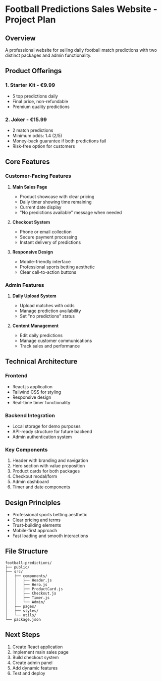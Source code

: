 # Football Predictions Sales Website - Project Plan

## Overview
A professional website for selling daily football match predictions with two distinct packages and admin functionality.

## Product Offerings

### 1. Starter Kit - €9.99
- 5 top predictions daily
- Final price, non-refundable
- Premium quality predictions

### 2. Joker - €15.99
- 2 match predictions
- Minimum odds: 1.4 (2/5)
- Money-back guarantee if both predictions fail
- Risk-free option for customers

## Core Features

### Customer-Facing Features
1. **Main Sales Page**
   - Product showcase with clear pricing
   - Daily timer showing time remaining
   - Current date display
   - "No predictions available" message when needed

2. **Checkout System**
   - Phone or email collection
   - Secure payment processing
   - Instant delivery of predictions

3. **Responsive Design**
   - Mobile-friendly interface
   - Professional sports betting aesthetic
   - Clear call-to-action buttons

### Admin Features
1. **Daily Upload System**
   - Upload matches with odds
   - Manage prediction availability
   - Set "no predictions" status

2. **Content Management**
   - Edit daily predictions
   - Manage customer communications
   - Track sales and performance

## Technical Architecture

### Frontend
- React.js application
- Tailwind CSS for styling
- Responsive design
- Real-time timer functionality

### Backend Integration
- Local storage for demo purposes
- API-ready structure for future backend
- Admin authentication system

### Key Components
1. Header with branding and navigation
2. Hero section with value proposition
3. Product cards for both packages
4. Checkout modal/form
5. Admin dashboard
6. Timer and date components

## Design Principles
- Professional sports betting aesthetic
- Clear pricing and terms
- Trust-building elements
- Mobile-first approach
- Fast loading and smooth interactions

## File Structure
```
football-predictions/
├── public/
├── src/
│   ├── components/
│   │   ├── Header.js
│   │   ├── Hero.js
│   │   ├── ProductCard.js
│   │   ├── Checkout.js
│   │   ├── Timer.js
│   │   └── Admin/
│   ├── pages/
│   ├── styles/
│   └── utils/
└── package.json
```

## Next Steps
1. Create React application
2. Implement main sales page
3. Build checkout system
4. Create admin panel
5. Add dynamic features
6. Test and deploy
